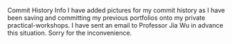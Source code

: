 Commit History Info
I have added pictures for my commit history as I have been saving and committing my previous portfolios onto my private
practical-workshops. I have sent an email to Professor Jia Wu in advance this situation. Sorry for the inconvenience.